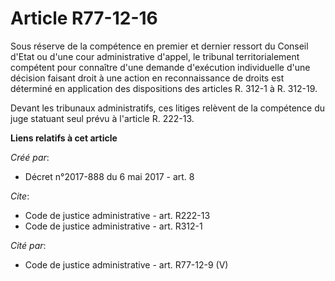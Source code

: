 # Article R77-12-16

Sous réserve de la compétence en premier et dernier ressort du Conseil d'Etat ou d'une cour administrative d'appel, le
tribunal territorialement compétent pour connaître d'une demande d'exécution individuelle d'une décision faisant droit à une
action en reconnaissance de droits est déterminé en application des dispositions des articles R. 312-1 à R. 312-19. 

Devant les tribunaux administratifs, ces litiges relèvent de la compétence du juge statuant seul prévu à l'article R. 222-13.

**Liens relatifs à cet article**

_Créé par_:

  - Décret n°2017-888 du 6 mai 2017 - art. 8

_Cite_:

  - Code de justice administrative - art. R222-13
  - Code de justice administrative - art. R312-1

_Cité par_:

  - Code de justice administrative - art. R77-12-9 (V)
